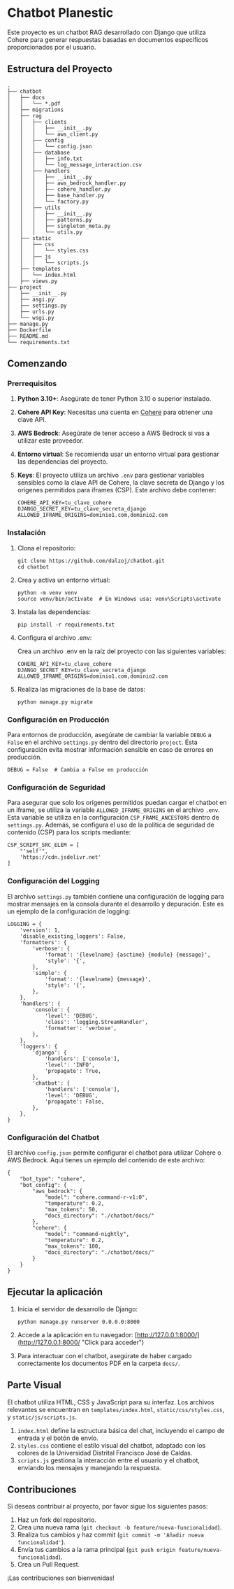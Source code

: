 # Chatbot Planestic

Este proyecto es un chatbot RAG desarrollado con Django que utiliza Cohere para generar respuestas basadas en documentos específicos proporcionados por el usuario.

## Estructura del Proyecto

```
.
├── chatbot
│   ├── docs
│   │   └── *.pdf
│   ├── migrations
│   ├── rag
│   │   ├── clients
│   │   │   ├── __init__.py
│   │   │   └── aws_client.py
│   │   ├── config
│   │   │   └── config.json
│   │   ├── database
│   │   │   ├── info.txt
│   │   │   └── log_message_interaction.csv
│   │   ├── handlers
│   │   │   ├── __init__.py
│   │   │   ├── aws_bedrock_handler.py
│   │   │   ├── cohere_handler.py
│   │   │   ├── base_handler.py
│   │   │   └── factory.py
│   │   ├── utils
│   │   │   ├── __init__.py
│   │   │   ├── patterns.py
│   │   │   ├── singleton_meta.py
│   │   │   └── utils.py
│   ├── static
│   │   ├── css
│   │   │   └── styles.css
│   │   ├── js
│   │   │   └── scripts.js
│   ├── templates
│   │   └── index.html
│   ├── views.py
├── project
│   ├── __init__.py
│   ├── asgi.py
│   ├── settings.py
│   ├── urls.py
│   └── wsgi.py
├── manage.py
├── Dockerfile
├── README.md
└── requirements.txt
```

## Comenzando

### Prerrequisitos
1. **Python 3.10+**: Asegúrate de tener Python 3.10 o superior instalado.

2. **Cohere API Key**: Necesitas una cuenta en [Cohere](https://cohere.com/ "Click para acceder") para obtener una clave API.

3. **AWS Bedrock**: Asegúrate de tener acceso a AWS Bedrock si vas a utilizar este proveedor.

4. **Entorno virtual**: Se recomienda usar un entorno virtual para gestionar las dependencias del proyecto.

5. **Keys**: El proyecto utiliza un archivo `.env` para gestionar variables sensibles como la clave API de Cohere, la clave secreta de Django y los orígenes permitidos para iframes (CSP). Este archivo debe contener:
    ```
    COHERE_API_KEY=tu_clave_cohere
    DJANGO_SECRET_KEY=tu_clave_secreta_django
    ALLOWED_IFRAME_ORIGINS=dominio1.com,dominio2.com
    ```

### Instalación

1. Clona el repositorio:
    ```
    git clone https://github.com/dalzoj/chatbot.git
    cd chatbot
    ```

2. Crea y activa un entorno virtual:
    ```
    python -m venv venv
    source venv/bin/activate  # En Windows usa: venv\Scripts\activate
    ```

3. Instala las dependencias:
    ```
    pip install -r requirements.txt
    ```

4. Configura el archivo .env:

    Crea un archivo .env en la raíz del proyecto con las siguientes variables:
    ```
    COHERE_API_KEY=tu_clave_cohere
    DJANGO_SECRET_KEY=tu_clave_secreta_django
    ALLOWED_IFRAME_ORIGINS=dominio1.com,dominio2.com
    ```

5. Realiza las migraciones de la base de datos:
    ```
    python manage.py migrate
    ```

### Configuración en Producción
Para entornos de producción, asegúrate de cambiar la variable `DEBUG` a `False` en el archivo `settings.py` dentro del directorio `project`. Esta configuración evita mostrar información sensible en caso de errores en producción.
```
DEBUG = False  # Cambia a False en producción
```
### Configuración de Seguridad
Para asegurar que solo los orígenes permitidos puedan cargar el chatbot en un iframe, se utiliza la variable `ALLOWED_IFRAME_ORIGINS` en el archivo `.env`. Esta variable se utiliza en la configuración `CSP_FRAME_ANCESTORS` dentro de `settings.py`.
Además, se configura el uso de la política de seguridad de contenido (CSP) para los scripts mediante:
```
CSP_SCRIPT_SRC_ELEM = [
    "'self'",  
    'https://cdn.jsdelivr.net'
]
```
### Configuración del Logging
El archivo `settings.py` también contiene una configuración de logging para mostrar mensajes en la consola durante el desarrollo y depuración. Este es un ejemplo de la configuración de logging:
```
LOGGING = {
    'version': 1,
    'disable_existing_loggers': False,
    'formatters': {
        'verbose': {
            'format': '{levelname} {asctime} {module} {message}',
            'style': '{',
        },
        'simple': {
            'format': '{levelname} {message}',
            'style': '{',
        },
    },
    'handlers': {
        'console': {
            'level': 'DEBUG',
            'class': 'logging.StreamHandler',
            'formatter': 'verbose',
        },
    },
    'loggers': {
        'django': {
            'handlers': ['console'],
            'level': 'INFO',
            'propagate': True,
        },
        'chatbot': {
            'handlers': ['console'],
            'level': 'DEBUG',
            'propagate': False,
        },
    },
}
```

### Configuración del Chatbot
El archivo `config.json` permite configurar el chatbot para utilizar Cohere o AWS Bedrock. Aquí tienes un ejemplo del contenido de este archivo:
```
{
    "bot_type": "cohere",
    "bot_config": {
        "aws_bedrock": {
            "model": "cohere.command-r-v1:0",
            "temperature": 0.2,
            "max_tokens": 50,
            "docs_directory": "./chatbot/docs/"
        },
        "cohere": {
            "model": "command-nightly",
            "temperature": 0.2,
            "max_tokens": 100,
            "docs_directory": "./chatbot/docs/"
        }
    }
}
```


## Ejecutar la aplicación
1. Inicia el servidor de desarrollo de Django:
    ```
    python manage.py runserver 0.0.0.0:8000
    ```
2. Accede a la aplicación en tu navegador: [http://127.0.0.1:8000/](http://127.0.0.1:8000/ "Click para acceder")

3. Para interactuar con el chatbot, asegúrate de haber cargado correctamente los documentos PDF en la carpeta `docs/`.

## Parte Visual
El chatbot utiliza HTML, CSS y JavaScript para su interfaz. Los archivos relevantes se encuentran en `templates/index.html`, `static/css/styles.css`, y `static/js/scripts.js`.
1. `index.html` define la estructura básica del chat, incluyendo el campo de entrada y el botón de envío.
2. `styles.css` contiene el estilo visual del chatbot, adaptado con los colores de la Universidad Distrital Francisco José de Caldas.
3. `scripts.js` gestiona la interacción entre el usuario y el chatbot, enviando los mensajes y manejando la respuesta.

## Contribuciones
Si deseas contribuir al proyecto, por favor sigue los siguientes pasos:

1. Haz un fork del repositorio.
2. Crea una nueva rama (`git checkout -b feature/nueva-funcionalidad`).
3. Realiza tus cambios y haz commit (`git commit -m 'Añadir nueva funcionalidad'`).
4. Envía tus cambios a la rama principal (`git push origin feature/nueva-funcionalidad`).
5. Crea un Pull Request.

¡Las contribuciones son bienvenidas!